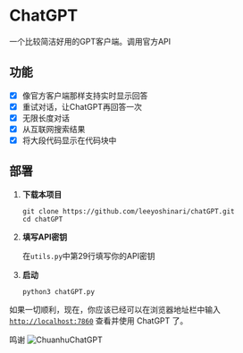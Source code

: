# ChatGPT
一个比较简洁好用的GPT客户端。调用官方API

## 功能
- [x] 像官方客户端那样支持实时显示回答
- [x] 重试对话，让ChatGPT再回答一次
- [x] 无限长度对话
- [x] 从互联网搜索结果
- [x] 将大段代码显示在代码块中

## 部署
1. **下载本项目**

	```shell
	git clone https://github.com/leeyoshinari/chatGPT.git
	cd chatGPT
	```

2. **填写API密钥**

	在`utils.py`中第29行填写你的API密钥

3. **启动**

	```shell
	python3 chatGPT.py
	```

如果一切顺利，现在，你应该已经可以在浏览器地址栏中输入 [`http://localhost:7860`](http://localhost:7860) 查看并使用 ChatGPT 了。

鸣谢 ![ChuanhuChatGPT](https://github.com/GaiZhenbiao/ChuanhuChatGPT)
